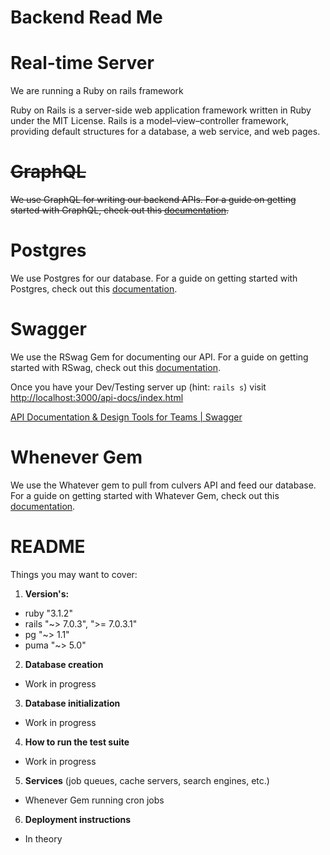 # Backend Read Me

# Real-time Server

We are running a Ruby on rails framework

Ruby on Rails is a server-side web application framework written in Ruby under the MIT License. Rails is a model–view–controller framework, providing default structures for a database, a web service, and web pages. 

# ~~GraphQL~~

~~We use GraphQL for writing our backend APIs. For a guide on getting started with GraphQL, check out this [documentation](https://graphql.org/learn/).~~ 

# Postgres

We use Postgres for our database. For a guide on getting started with Postgres, check out this [documentation](https://www.postgresql.org/docs/manuals/). 

# Swagger

We use the RSwag Gem for documenting our API. For a guide on getting started with RSwag, check out this [documentation](https://github.com/rswag/rswag). 

Once you have your Dev/Testing server up (hint: `rails s`) visit [http://localhost:3000/api-docs/index.html](http://localhost:3000/api-docs/index.html)

[API Documentation & Design Tools for Teams | Swagger](https://swagger.io/)

# Whenever Gem

We use the Whatever gem to pull from culvers API and feed our database. For a guide on getting started with Whatever Gem, check out this [documentation](https://github.com/javan/whenever).
# README


Things you may want to cover:

1. **Version's:**
- ruby "3.1.2"
- rails "~> 7.0.3", ">= 7.0.3.1"
- pg "~> 1.1"
- puma "~> 5.0"

2. **Database creation**
 - Work in progress

3. **Database initialization**
- Work in progress

4. **How to run the test suite**
- Work in progress

5. **Services** (job queues, cache servers, search engines, etc.)
- Whenever Gem running cron jobs

6. **Deployment instructions**
- In theory

